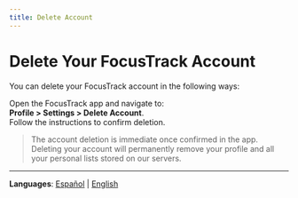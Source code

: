 ```yaml
---
title: Delete Account
---
```


# Delete Your FocusTrack Account

You can delete your FocusTrack account in the following ways:

   Open the FocusTrack app and navigate to:  
   **Profile > Settings > Delete Account**.  
   Follow the instructions to confirm deletion.
   
   > The account deletion is immediate once confirmed in the app.  
   > Deleting your account will permanently remove your profile and all your personal lists stored on our servers.
   
---

**Languages**: [Español](https://angelchv.github.io/FocusTrack/delete-account-es) | [English](https://angelchv.github.io/FocusTrack/delete-account-en)
